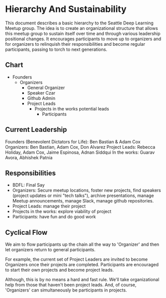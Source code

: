 # Hierarchy And Sustainability

This document describes a basic hierarchy to the Seattle Deep Learning Meetup group. 
The idea is to create an organizational structure that allows this meetup group to 
sustain itself over time and through various leadership positional changes. It
encourages participants to move up to organizers and for organizers to relinquish
their responsibilities and become regular participants, passing to torch to next generations. 

## Chart

* Founders
  * Organizers
      * General Organizer
      * Speaker Czar
      * Github Admin
    * Project Leads
      * Projects in the works potential leads
        * Participants


## Current Leadership

Founders (Benevolent Dictators for Life): Ben Bastian & Adam Cox
Organizers: Ben Bastian, Adam Cox, Don Alvarez
Project Leads: Rebecca Holiday, Adam Cox, Jaime Espinosa, Adnan Siddqui
In the works: Guarav Avora, Abhishek Patnia


## Responsibilities

* BDFL: Final Say
* Organizers: Secure meetup locations, foster new projects, find speakers (project updates or mini "tech talks"), archive presentations, manage Meetup announcements, manage Slack, manage github repositories.
* Project Leads: manage their project
* Projects in the works: explore viability of project
* Participants: have fun and do good work


## Cyclical Flow

We aim to flow participants up the chain all the way to 'Organizer' and then let organizers
return to general participants. 

For example, the current set of Project Leaders are invited to become Organizers once their
projects are completed. Participants are encouraged to start their own projects and become project leads.

Although, this is by no means a hard and fast rule. We'll take organizational help from those that haven't been
project leads. And, of course, 'Organizers' can simultaneously be participants in projects. 
